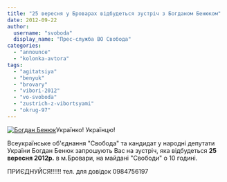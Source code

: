 ```yaml
---
title: "25 вересня у Броварах відбудеться зустріч з Богданом Бенюком"
date: 2012-09-22
author: 
  username: "svoboda"
  display_name: "Прес-служба ВО Свобода"
categories: 
  - "announce"
  - "kolonka-avtora"
tags: 
  - "agitatsiya"
  - "benyuk"
  - "brovary"
  - "vibori-2012"
  - "vo-svoboda"
  - "zustrich-z-vibortsyami"
  - "okrug-97"
---
```


[![](https://mpz.brovary.org/wp-content/uploads/2012/09/art_288.jpg "Богдан Бенюк")](https://mpz.brovary.org/wp-content/uploads/2012/09/art_288.jpg)Українко! Українцю!

Всеукраїнське об'єднання "Свобода" та кандидат у народні депутати України Богдан Бенюк запрошують Вас на зустріч, яка відбудеться **25 вересня 2012р.** в м.Бровари, на майдані "Свободи" о 10 годині.

ПРИЄДНУЙСЯ!!!!!! тел. для довідок 0984756197
